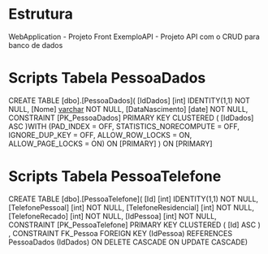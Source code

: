 # Estrutura

WebApplication - Projeto Front
ExemploAPI - Projeto API com o CRUD para banco de dados

# Scripts Tabela PessoaDados

CREATE TABLE [dbo].[PessoaDados](
	[IdDados] [int] IDENTITY(1,1) NOT NULL,
	[Nome] [varchar](50) NOT NULL,
	[DataNascimento] [date] NOT NULL,
 CONSTRAINT [PK_PessoaDados] PRIMARY KEY CLUSTERED 
(
	[IdDados] ASC
)WITH (PAD_INDEX = OFF, STATISTICS_NORECOMPUTE = OFF, IGNORE_DUP_KEY = OFF, ALLOW_ROW_LOCKS = ON, ALLOW_PAGE_LOCKS = ON) ON [PRIMARY]
) ON [PRIMARY]

# Scripts Tabela PessoaTelefone

CREATE TABLE [dbo].[PessoaTelefone](
	[Id] [int] IDENTITY(1,1) NOT NULL,
	[TelefonePessoal] [int] NOT NULL,
	[TelefoneResidencial] [int] NOT NULL,
	[TelefoneRecado] [int] NOT NULL,
	[IdPessoa] [int] NOT NULL,
 CONSTRAINT [PK_PessoaTelefone] PRIMARY KEY CLUSTERED 
(
	[Id] ASC
)
, CONSTRAINT FK_Pessoa FOREIGN KEY (IdPessoa)
        REFERENCES PessoaDados (IdDados)
        ON DELETE CASCADE
        ON UPDATE CASCADE)